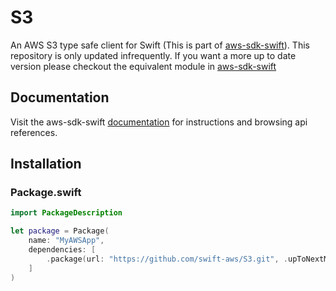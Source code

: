 # S3

An AWS S3 type safe client for Swift (This is part of [aws-sdk-swift](https://github.com/swift-aws/aws-sdk-swift)). This repository is only updated infrequently. If you want a more up to date version please checkout the equivalent module in [aws-sdk-swift](https://github.com/swift-aws/aws-sdk-swift)

## Documentation

Visit the aws-sdk-swift [documentation](http://htmlpreview.github.io/?https://github.com/swift-aws/aws-sdk-swift/gh-pages/index.html) for instructions and browsing api references.

## Installation

### Package.swift

```swift
import PackageDescription

let package = Package(
    name: "MyAWSApp",
    dependencies: [
        .package(url: "https://github.com/swift-aws/S3.git", .upToNextMajor(from: "4.2.0"))
    ]
)
```
